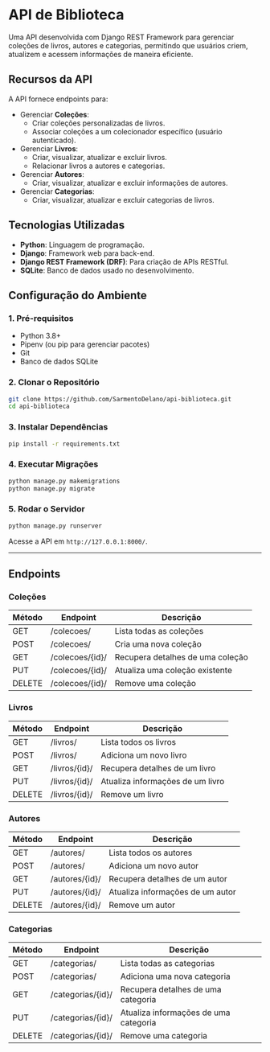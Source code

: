# **API de Biblioteca**

Uma API desenvolvida com Django REST Framework para gerenciar coleções de livros, autores e categorias, permitindo que usuários criem, atualizem e acessem informações de maneira eficiente.


## **Recursos da API**

A API fornece endpoints para:

- Gerenciar **Coleções**:
  - Criar coleções personalizadas de livros.
  - Associar coleções a um colecionador específico (usuário autenticado).
- Gerenciar **Livros**:
  - Criar, visualizar, atualizar e excluir livros.
  - Relacionar livros a autores e categorias.
- Gerenciar **Autores**:
  - Criar, visualizar, atualizar e excluir informações de autores.
- Gerenciar **Categorias**:
  - Criar, visualizar, atualizar e excluir categorias de livros.


## **Tecnologias Utilizadas**

- **Python**: Linguagem de programação.
- **Django**: Framework web para back-end.
- **Django REST Framework (DRF)**: Para criação de APIs RESTful.
- **SQLite**: Banco de dados usado no desenvolvimento.


## **Configuração do Ambiente**

### **1. Pré-requisitos**
- Python 3.8+
- Pipenv (ou pip para gerenciar pacotes)
- Git
- Banco de dados SQLite

### **2. Clonar o Repositório**
```bash
git clone https://github.com/SarmentoDelano/api-biblioteca.git
cd api-biblioteca
```

### **3. Instalar Dependências**
```bash
pip install -r requirements.txt
```

### **4. Executar Migrações**
```bash
python manage.py makemigrations
python manage.py migrate
```

### **5. Rodar o Servidor**
```bash
python manage.py runserver
```
Acesse a API em `http://127.0.0.1:8000/`.

---

## **Endpoints**

### **Coleções**
| Método | Endpoint           | Descrição                                |
|--------|--------------------|------------------------------------------|
| GET    | /colecoes/         | Lista todas as coleções                 |
| POST   | /colecoes/         | Cria uma nova coleção                   |
| GET    | /colecoes/{id}/    | Recupera detalhes de uma coleção        |
| PUT    | /colecoes/{id}/    | Atualiza uma coleção existente          |
| DELETE | /colecoes/{id}/    | Remove uma coleção                      |

### **Livros**
| Método | Endpoint           | Descrição                                |
|--------|--------------------|------------------------------------------|
| GET    | /livros/           | Lista todos os livros                   |
| POST   | /livros/           | Adiciona um novo livro                  |
| GET    | /livros/{id}/      | Recupera detalhes de um livro           |
| PUT    | /livros/{id}/      | Atualiza informações de um livro        |
| DELETE | /livros/{id}/      | Remove um livro                         |

### **Autores**
| Método | Endpoint           | Descrição                                |
|--------|--------------------|------------------------------------------|
| GET    | /autores/          | Lista todos os autores                  |
| POST   | /autores/          | Adiciona um novo autor                  |
| GET    | /autores/{id}/     | Recupera detalhes de um autor           |
| PUT    | /autores/{id}/     | Atualiza informações de um autor        |
| DELETE | /autores/{id}/     | Remove um autor                         |

### **Categorias**
| Método | Endpoint           | Descrição                                |
|--------|--------------------|------------------------------------------|
| GET    | /categorias/       | Lista todas as categorias               |
| POST   | /categorias/       | Adiciona uma nova categoria             |
| GET    | /categorias/{id}/  | Recupera detalhes de uma categoria      |
| PUT    | /categorias/{id}/  | Atualiza informações de uma categoria   |
| DELETE | /categorias/{id}/  | Remove uma categoria                    |
